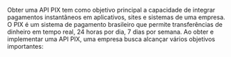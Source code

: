 Obter uma API PIX tem como objetivo principal a capacidade de integrar pagamentos instantâneos em aplicativos, sites e sistemas de uma empresa. O PIX é um sistema de pagamento brasileiro que permite transferências de dinheiro em tempo real, 24 horas por dia, 7 dias por semana. Ao obter e implementar uma API PIX, uma empresa busca alcançar vários objetivos importantes:

